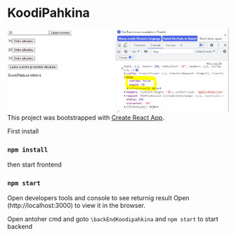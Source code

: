 # KoodiPahkina
![koodiPahkina](demo.PNG)
This project was bootstrapped with [Create React App](https://github.com/facebook/create-react-app).

First install

### `npm install`

then start frontend

### `npm start`

Open developers tools and console to see returnig result
Open (http://localhost:3000) to view it in the browser.


Open antoher cmd and goto `\backEndKoodipahkina`
and `npm start` to start backend


